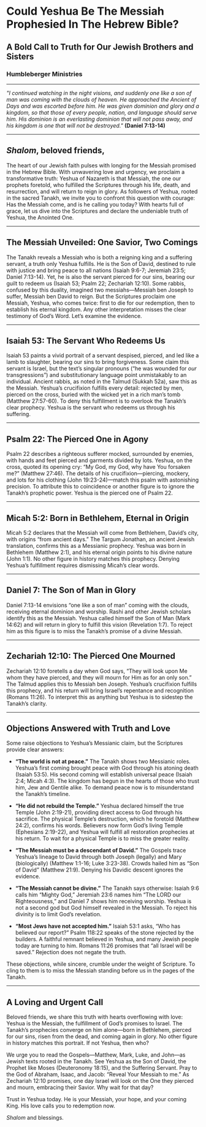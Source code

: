 # Could Yeshua Be The Messiah Prophesied In The Hebrew Bible?

## A Bold Call to Truth for Our Jewish Brothers and Sisters

### Humbleberger Ministries

---

_"I continued watching in the night visions, and suddenly one like a son of man was coming with the clouds of heaven. He approached the Ancient of Days and was escorted before him. He was given dominion and glory and a kingdom, so that those of every people, nation, and language should serve him. His dominion is an everlasting dominion that will not pass away, and his kingdom is one that will not be destroyed."_
**(Daniel 7:13-14)**

---

## _Shalom_, beloved friends,

The heart of our Jewish faith pulses with longing for the Messiah promised in the Hebrew Bible. With unwavering love and urgency, we proclaim a transformative truth: Yeshua of Nazareth is that Messiah, the one our prophets foretold, who fulfilled the Scriptures through his life, death, and resurrection, and will return to reign in glory. As followers of Yeshua, rooted in the sacred Tanakh, we invite you to confront this question with courage: Has the Messiah come, and is he calling you today? With hearts full of grace, let us dive into the Scriptures and declare the undeniable truth of Yeshua, the Anointed One.

---

## The Messiah Unveiled: One Savior, Two Comings

The Tanakh reveals a Messiah who is both a reigning king and a suffering servant, a truth only Yeshua fulfills. He is the Son of David, destined to rule with justice and bring peace to all nations (Isaiah 9:6-7; Jeremiah 23:5; Daniel 7:13-14). Yet, he is also the servant pierced for our sins, bearing our guilt to redeem us (Isaiah 53; Psalm 22; Zechariah 12:10). Some rabbis, confused by this duality, imagined two messiahs—Messiah ben Joseph to suffer, Messiah ben David to reign. But the Scriptures proclaim one Messiah, Yeshua, who comes twice: first to die for our redemption, then to establish his eternal kingdom. Any other interpretation misses the clear testimony of God’s Word. Let’s examine the evidence.

---

## Isaiah 53: The Servant Who Redeems Us

Isaiah 53 paints a vivid portrait of a servant despised, pierced, and led like a lamb to slaughter, bearing our sins to bring forgiveness. Some claim this servant is Israel, but the text’s singular pronouns (“he was wounded for _our_ transgressions”) and substitutionary language point unmistakably to an individual. Ancient rabbis, as noted in the Talmud (Sukkah 52a), saw this as the Messiah. Yeshua’s crucifixion fulfills every detail: rejected by men, pierced on the cross, buried with the wicked yet in a rich man’s tomb (Matthew 27:57-60). To deny this fulfillment is to overlook the Tanakh’s clear prophecy. Yeshua is the servant who redeems us through his suffering.

---

## Psalm 22: The Pierced One in Agony

Psalm 22 describes a righteous sufferer mocked, surrounded by enemies, with hands and feet pierced and garments divided by lots. Yeshua, on the cross, quoted its opening cry: “My God, my God, why have You forsaken me?” (Matthew 27:46). The details of his crucifixion—piercing, mockery, and lots for his clothing (John 19:23-24)—match this psalm with astonishing precision. To attribute this to coincidence or another figure is to ignore the Tanakh’s prophetic power. Yeshua is the pierced one of Psalm 22.

---

## Micah 5:2: Born in Bethlehem, Eternal in Origin

Micah 5:2 declares that the Messiah will come from Bethlehem, David’s city, with origins “from ancient days.” The Targum Jonathan, an ancient Jewish translation, confirms this as a Messianic prophecy. Yeshua was born in Bethlehem (Matthew 2:1), and his eternal origin points to his divine nature (John 1:1). No other figure in history matches this prophecy. Denying Yeshua’s fulfillment requires dismissing Micah’s clear words.

---

## Daniel 7: The Son of Man in Glory

Daniel 7:13-14 envisions “one like a son of man” coming with the clouds, receiving eternal dominion and worship. Rashi and other Jewish scholars identify this as the Messiah. Yeshua called himself the Son of Man (Mark 14:62) and will return in glory to fulfill this vision (Revelation 1:7). To reject him as this figure is to miss the Tanakh’s promise of a divine Messiah.

---

## Zechariah 12:10: The Pierced One Mourned

Zechariah 12:10 foretells a day when God says, “They will look upon Me whom they have pierced, and they will mourn for Him as for an only son.” The Talmud applies this to Messiah ben Joseph. Yeshua’s crucifixion fulfills this prophecy, and his return will bring Israel’s repentance and recognition (Romans 11:26). To interpret this as anything but Yeshua is to sidestep the Tanakh’s clarity.

---

## Objections Answered with Truth and Love

Some raise objections to Yeshua’s Messianic claim, but the Scriptures provide clear answers:

- **“The world is not at peace.”** The Tanakh shows two Messianic roles. Yeshua’s first coming brought peace with God through his atoning death (Isaiah 53:5). His second coming will establish universal peace (Isaiah 2:4; Micah 4:3). The kingdom has begun in the hearts of those who trust him, Jew and Gentile alike. To demand peace now is to misunderstand the Tanakh’s timeline.
- **“He did not rebuild the Temple.”** Yeshua declared himself the true Temple (John 2:19-21), providing direct access to God through his sacrifice. The physical Temple’s destruction, which he foretold (Matthew 24:2), confirms his words. Believers now form God’s living Temple (Ephesians 2:19-22), and Yeshua will fulfill all restoration prophecies at his return. To wait for a physical Temple is to miss the greater reality.

- **“The Messiah must be a descendant of David.”** The Gospels trace Yeshua’s lineage to David through both Joseph (legally) and Mary (biologically) (Matthew 1:1-16; Luke 3:23-38). Crowds hailed him as “Son of David” (Matthew 21:9). Denying his Davidic descent ignores the evidence.

- **“The Messiah cannot be divine.”** The Tanakh says otherwise: Isaiah 9:6 calls him “Mighty God,” Jeremiah 23:6 names him “The LORD our Righteousness,” and Daniel 7 shows him receiving worship. Yeshua is not a second god but God himself revealed in the Messiah. To reject his divinity is to limit God’s revelation.

- **“Most Jews have not accepted him.”** Isaiah 53:1 asks, “Who has believed our report?” Psalm 118:22 speaks of the stone rejected by the builders. A faithful remnant believed in Yeshua, and many Jewish people today are turning to him. Romans 11:26 promises that “all Israel will be saved.” Rejection does not negate the truth.

These objections, while sincere, crumble under the weight of Scripture. To cling to them is to miss the Messiah standing before us in the pages of the Tanakh.

---

## A Loving and Urgent Call

Beloved friends, we share this truth with hearts overflowing with love: Yeshua is the Messiah, the fulfillment of God’s promises to Israel. The Tanakh’s prophecies converge on him alone—born in Bethlehem, pierced for our sins, risen from the dead, and coming again in glory. No other figure in history matches this portrait. If not Yeshua, then who?

We urge you to read the Gospels—Matthew, Mark, Luke, and John—as Jewish texts rooted in the Tanakh. See Yeshua as the Son of David, the Prophet like Moses (Deuteronomy 18:15), and the Suffering Servant. Pray to the God of Abraham, Isaac, and Jacob: “Reveal Your Messiah to me.” As Zechariah 12:10 promises, one day Israel will look on the One they pierced and mourn, embracing their Savior. Why wait for that day?

Trust in Yeshua today. He is your Messiah, your hope, and your coming King. His love calls you to redemption now.

_Shalom_ and blessings.
